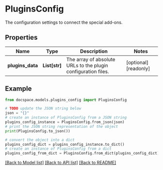 # PluginsConfig

The configuration settings to connect the special add-ons.

## Properties

Name | Type | Description | Notes
------------ | ------------- | ------------- | -------------
**plugins_data** | **List[str]** | The array of absolute URLs to the plugin configuration files. | [optional] [readonly] 

## Example

```python
from docspace.models.plugins_config import PluginsConfig

# TODO update the JSON string below
json = "{}"
# create an instance of PluginsConfig from a JSON string
plugins_config_instance = PluginsConfig.from_json(json)
# print the JSON string representation of the object
print(PluginsConfig.to_json())

# convert the object into a dict
plugins_config_dict = plugins_config_instance.to_dict()
# create an instance of PluginsConfig from a dict
plugins_config_from_dict = PluginsConfig.from_dict(plugins_config_dict)
```
[[Back to Model list]](../README.md#documentation-for-models) [[Back to API list]](../README.md#documentation-for-api-endpoints) [[Back to README]](../README.md)


